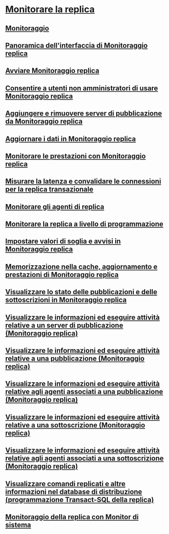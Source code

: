 # [Monitorare la replica](monitoring-replication-overview.md)
## [Monitoraggio](../monitoring-replication.md)
## [Panoramica dell'interfaccia di Monitoraggio replica](overview-of-the-replication-monitor-interface.md)
## [Avviare Monitoraggio replica](start-the-replication-monitor.md)
## [Consentire a utenti non amministratori di usare Monitoraggio replica](allow-non-administrators-to-use-replication-monitor.md)
## [Aggiungere e rimuovere server di pubblicazione da Monitoraggio replica](add-and-remove-publishers-from-replication-monitor.md)
## [Aggiornare i dati in Monitoraggio replica](refresh-data-in-replication-monitor.md)
## [Monitorare le prestazioni con Monitoraggio replica](monitor-performance-with-replication-monitor.md)
## [Misurare la latenza e convalidare le connessioni per la replica transazionale](measure-latency-and-validate-connections-for-transactional-replication.md)
## [Monitorare gli agenti di replica](monitor-replication-agents.md)
## [Monitorare la replica a livello di programmazione](programmatically-monitor-replication.md)
## [Impostare valori di soglia e avvisi in Monitoraggio replica](set-thresholds-and-warnings-in-replication-monitor.md)
## [Memorizzazione nella cache, aggiornamento e prestazioni di Monitoraggio replica](caching-refresh-and-replication-monitor-performance.md)
## [Visualizzare lo stato delle pubblicazioni e delle sottoscrizioni in Monitoraggio replica](view-publication-and-subscription-status-in-replication-monitor.md)
## [Visualizzare le informazioni ed eseguire attività relative a un server di pubblicazione (Monitoraggio replica)](view-information-and-perform-tasks-for-a-publisher-replication-monitor.md)
## [Visualizzare le informazioni ed eseguire attività relative a una pubblicazione (Monitoraggio replica)](view-information-and-perform-tasks-for-a-publication-replication-monitor.md)
## [Visualizzare le informazioni ed eseguire attività relative agli agenti associati a una pubblicazione (Monitoraggio replica)](view-information-and-perform-tasks-for-publication-agents.md)
## [Visualizzare le informazioni ed eseguire attività relative a una sottoscrizione (Monitoraggio replica)](view-information-and-perform-tasks-for-a-subscription-replication-monitor.md)
## [Visualizzare le informazioni ed eseguire attività relative agli agenti associati a una sottoscrizione (Monitoraggio replica)](view-information-and-perform-tasks-for-subscription-agents.md)
## [Visualizzare comandi replicati e altre informazioni nel database di distribuzione (programmazione Transact-SQL della replica)](view-replicated-commands-and-information-in-distribution-database.md)
## [Monitoraggio della replica con Monitor di sistema](monitoring-replication-with-system-monitor.md)
